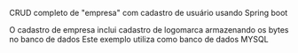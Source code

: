 CRUD completo de "empresa" com cadastro de usuário usando Spring boot

O cadastro de empresa inclui cadastro de logomarca armazenando os bytes no banco de dados
Este exemplo utiliza como banco de dados MYSQL
